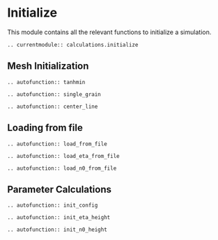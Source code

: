 # Initialize

This module contains all the relevant functions to initialize a
simulation.

```{eval-rst}
.. currentmodule:: calculations.initialize
```

## Mesh Initialization

```{eval-rst}
.. autofunction:: tanhmin

.. autofunction:: single_grain

.. autofunction:: center_line
```

## Loading from file

```{eval-rst}
.. autofunction:: load_from_file

.. autofunction:: load_eta_from_file

.. autofunction:: load_n0_from_file
```

## Parameter Calculations

```{eval-rst}
.. autofunction:: init_config

.. autofunction:: init_eta_height

.. autofunction:: init_n0_height
```
